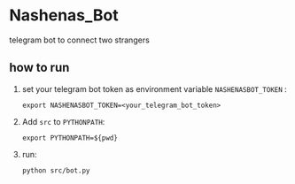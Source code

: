 # Nashenas_Bot
telegram bot to connect two strangers

## how to run 

1. set your telegram bot token as environment variable `NASHENASBOT_TOKEN` :
    ```
    export NASHENASBOT_TOKEN=<your_telegram_bot_token>
    ```

2. Add `src` to `PYTHONPATH`:
    ```
    export PYTHONPATH=${pwd}
    ```

3. run:
    ```
    python src/bot.py
    ```